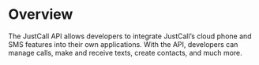# Overview
The JustCall API allows developers to integrate JustCall’s cloud phone and SMS features into their own applications. With the API, developers can manage calls, make and receive texts, create contacts, and much more. 